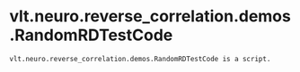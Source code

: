 # vlt.neuro.reverse_correlation.demos.RandomRDTestCode

```
vlt.neuro.reverse_correlation.demos.RandomRDTestCode is a script.

```
